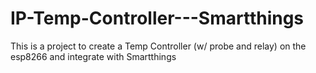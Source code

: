 # IP-Temp-Controller---Smartthings
This is a project to create a Temp Controller (w/ probe and relay) on the esp8266 and integrate with Smartthings
